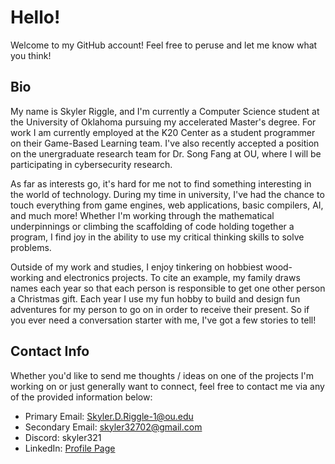 # Hello!

Welcome to my GitHub account! Feel free to peruse and let me know what you think!

## Bio

My name is Skyler Riggle, and I'm currently a Computer Science student at the University of Oklahoma pursuing my accelerated Master's degree. For work I am currently employed at the K20 Center as a student programmer on their Game-Based Learning team. I've also recently accepted a position on the unergraduate research team for Dr. Song Fang at OU, where I will be participating in cybersecurity research.

As far as interests go, it's hard for me not to find something interesting in the world of technology. During my time in university, I've had the chance to touch everything from game engines, web applications, basic compilers, AI, and much more! Whether I'm working through the mathematical underpinnings or climbing the scaffolding of code holding together a program, I find joy in the ability to use my critical thinking skills to solve problems.

Outside of my work and studies, I enjoy tinkering on hobbiest wood-working and electronics projects. To cite an example, my family draws names each year so that each person is responsible to get one other person a Christmas gift. Each year I use my fun hobby to build and design fun adventures for my person to go on in order to receive their present. So if you ever need a conversation starter with me, I've got a few stories to tell!

## Contact Info

Whether you'd like to send me thoughts / ideas on one of the projects I'm working on or just generally want to connect, feel free to contact me via any of the provided information below:

- Primary Email: Skyler.D.Riggle-1@ou.edu
- Secondary Email: skyler32702@gmail.com
- Discord: skyler321
- LinkedIn: <a href="www.linkedin.com/in/skyler-riggle-442702229">Profile Page</a>